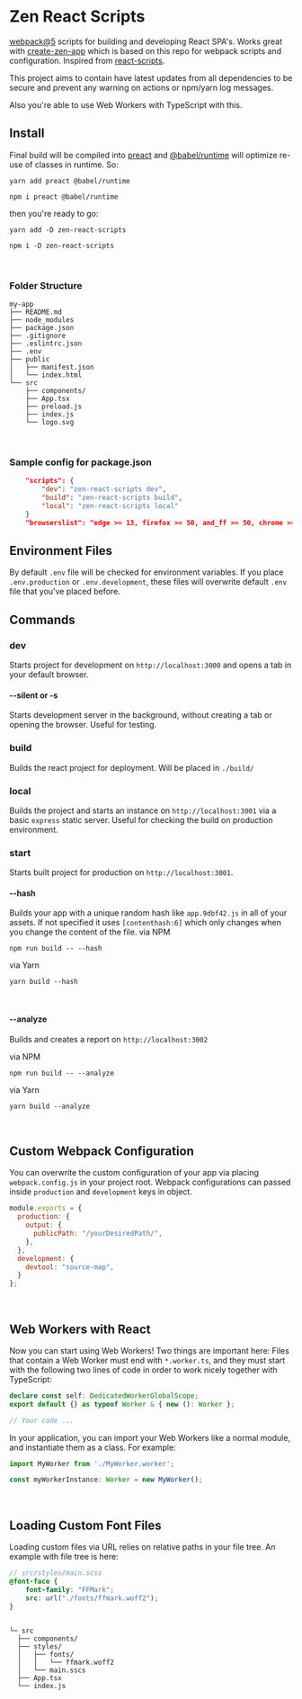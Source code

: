 # Zen React Scripts

[webpack@5](https://github.com/webpack/webpack) scripts for building and developing React SPA's. Works great with [create-zen-app](https://github.com/fatihgozenc/create-zen-app) which is based on this repo for webpack scripts and configuration. Inspired from [react-scripts](https://github.com/facebook/create-react-app/tree/main/packages/react-scripts).

This project aims to contain have latest updates from all dependencies to be secure and prevent any warning on actions or npm/yarn log messages.

Also you're able to use Web Workers with TypeScript with this.

## Install

Final build will be compiled into [preact](https://preactjs.com/) and [@babel/runtime](https://babeljs.io/docs/en/babel-runtime) will optimize re-use of classes in runtime. So:
``` 
yarn add preact @babel/runtime 
```
``` 
npm i preact @babel/runtime 
```

then you're ready to go:
``` 
yarn add -D zen-react-scripts 
```
```
npm i -D zen-react-scripts
```
<br/>

### Folder Structure

```
my-app
├── README.md
├── node_modules
├── package.json
├── .gitignore
├── .eslintrc.json
├── .env
├── public
│   ├── manifest.json
│   └── index.html
└── src
    ├── components/
    ├── App.tsx
    ├── preload.js
    ├── index.js
    └── logo.svg
```
<br/>

### Sample config for package.json
```json
    "scripts": {
        "dev": "zen-react-scripts dev",
        "build": "zen-react-scripts build",
        "local": "zen-react-scripts local"
    }
    "browserslist": "edge >= 13, firefox >= 50, and_ff >= 50, chrome >= 49, and_chr >= 49, ios >= 9.4, safari >= 9.4, samsung >= 5, and_uc >= 11.8, opera >= 40, op_mob >= 40, baidu >= 7"
```

## Environment Files
By default `.env` file will be checked for environment variables. If you place `.env.production` or `.env.development`, these files will overwrite default `.env` file that you've placed before.

## Commands

### dev
Starts project for development on `http://localhost:3000` and opens a tab in your default browser.

#### --silent or -s
Starts development server in the background, without creating a tab or opening the browser. Useful for testing.

### build
Builds the react project for deployment. Will be placed in `./build/`

### local
Builds the project and starts an instance on `http://localhost:3001` via a basic `express` static server. Useful for checking the build on production environment.

### start
Starts built project for production on `http://localhost:3001`.

#### --hash
Builds your app with a unique random hash like `app.9dbf42.js` in all of your assets. If not specified it uses `[contenthash:6]` which only changes when you change the content of the file.
via NPM
```
npm run build -- --hash
```
via Yarn
```
yarn build --hash
```
<br/>

#### --analyze
Builds and creates a report on `http://localhost:3002`

via NPM
```
npm run build -- --analyze
```
via Yarn
```
yarn build --analyze
```
<br/>

## Custom Webpack Configuration

You can overwrite the custom configuration of your app via placing `webpack.config.js` in your project root. Webpack configurations can passed inside `production` and `development` keys in object.
```js
module.exports = {
  production: {
    output: {
      publicPath: "/yourDesiredPath/",
    },
  },
  development: {
    devtool: "source-map",
  }
};
```
<br/>

## Web Workers with React

Now you can start using Web Workers! Two things are important here: Files that contain a Web Worker must end with `*.worker.ts`, and they
must start with the following two lines of code in order to work nicely together with TypeScript:

```ts
declare const self: DedicatedWorkerGlobalScope;
export default {} as typeof Worker & { new (): Worker };

// Your code ...
```

In your application, you can import your Web Workers like a normal module, and instantiate them as a class. For example:

```ts
import MyWorker from './MyWorker.worker';

const myWorkerInstance: Worker = new MyWorker();
```
<br/>

## Loading Custom Font Files
Loading custom files via URL relies on relative paths in your file tree. An example with file tree is here:
```scss
// src/styles/main.scss
@font-face {
    font-family: "FFMark";
    src: url("./fonts/ffmark.woff2");
}
```
```

└─ src
  ├── components/
  ├── styles/
  │   ├── fonts/
  │   │   └── ffmark.woff2
  │   └── main.sscs
  ├── App.tsx
  └── index.js
```
<br/>